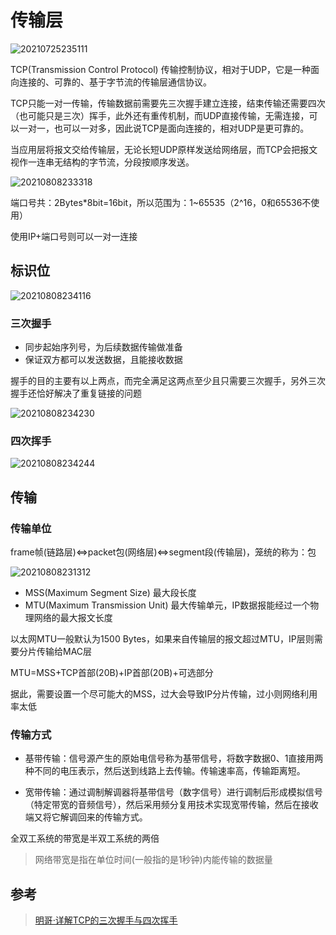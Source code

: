 # 传输层

![20210725235111](http://image.zuoright.com/20210725235111.png)

TCP(Transmission Control Protocol) 传输控制协议，相对于UDP，它是一种面向连接的、可靠的、基于字节流的传输层通信协议。

TCP只能一对一传输，传输数据前需要先三次握手建立连接，结束传输还需要四次（也可能只是三次）挥手，此外还有重传机制，而UDP直接传输，无需连接，可以一对一，也可以一对多，因此说TCP是面向连接的，相对UDP是更可靠的。

当应用层将报文交给传输层，无论长短UDP原样发送给网络层，而TCP会把报文视作一连串无结构的字节流，分段按顺序发送。

![20210808233318](http://image.zuoright.com/20210808233318.png)

端口号共：2Bytes*8bit=16bit，所以范围为：1~65535（2^16，0和65536不使用）

使用IP+端口号则可以一对一连接

## 标识位

![20210808234116](http://image.zuoright.com/20210808234116.png)

### 三次握手

- 同步起始序列号，为后续数据传输做准备
- 保证双方都可以发送数据，且能接收数据

握手的目的主要有以上两点，而完全满足这两点至少且只需要三次握手，另外三次握手还恰好解决了重复链接的问题

![20210808234230](http://image.zuoright.com/20210808234230.png)

### 四次挥手

![20210808234244](http://image.zuoright.com/20210808234244.png)

## 传输

### 传输单位

frame帧(链路层)<=>packet包(网络层)<=>segment段(传输层)，笼统的称为：包

![20210808231312](http://image.zuoright.com/20210808231312.png)

- MSS(Maximum Segment Size) 最大段长度
- MTU(Maximum Transmission Unit) 最大传输单元，IP数据报能经过一个物理网络的最大报文长度

以太网MTU一般默认为1500 Bytes，如果来自传输层的报文超过MTU，IP层则需要分片传输给MAC层

MTU=MSS+TCP首部(20B)+IP首部(20B)+可选部分

据此，需要设置一个尽可能大的MSS，过大会导致IP分片传输，过小则网络利用率太低

### 传输方式

- 基带传输：信号源产生的原始电信号称为基带信号，将数字数据0、1直接用两种不同的电压表示，然后送到线路上去传输。传输速率高，传输距离短。

- 宽带传输：通过调制解调器将基带信号（数字信号）进行调制后形成模拟信号（特定带宽的音频信号），然后采用频分复用技术实现宽带传输，然后在接收端又将它解调回来的传输方式。

全双工系统的带宽是半双工系统的两倍

> 网络带宽是指在单位时间(一般指的是1秒钟)内能传输的数据量

## 参考

> [明哥·详解TCP的三次握手与四次挥手](https://iswbm.com/69.html)
